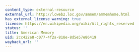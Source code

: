 ```yaml
---
content_type: external-resource
external_url: http://lcweb2.loc.gov/ammem/ammemhome.html
has_external_license_warning: true
license: https://en.wikipedia.org/wiki/All_rights_reserved
status: ''
title: American Memory
uid: 2cc422e8-c077-4f2a-818e-8d5e57e86419
wayback_url: ''
---
```

